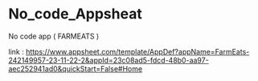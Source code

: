 # No_code_Appsheat
No code app ( FARMEATS )

link : https://www.appsheet.com/template/AppDef?appName=FarmEats-242149957-23-11-22-2&appId=23c08ad5-fdcd-48b0-aa97-aec252941ad0&quickStart=False#Home
